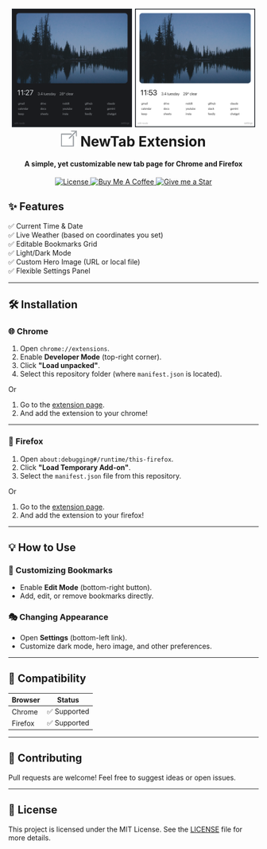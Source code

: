 <h1 align="center">
    <br>
    <img width="48%" src="./public/demo.png" alt="Demo Image"/>
    <img width="48%" src="./public/demo-light.png" alt="Demo Image"/>
    <br>
    <img src="./icons/icon-32.png" alt="Extension Icon"/>
    NewTab Extension
    <br>
</h1>

<h4 align="center">A simple, yet customizable new tab page for Chrome and Firefox</h4>

<p align="center">
<a href="./LICENSE">
    <img src="https://img.shields.io/badge/License-MIT-brightgreen.svg"
    alt="License">
</a>
<a href="https://www.buymeacoffee.com/gabrielzschmitz" target="_blank">
<img src="https://www.buymeacoffee.com/assets/img/custom_images/orange_img.png"
    alt="Buy Me A Coffee" style="height: 20px !important;width: 87px;">
</a>
<a href="https://github.com/gabrielzschmitz/NewTab"><img src="https://img.shields.io/github/stars/gabrielzschmitz/NewTab?style=social"
alt="Give me a Star">
</a>
</p>

## ✨ Features

✅ Current Time & Date  
✅ Live Weather (based on coordinates you set)  
✅ Editable Bookmarks Grid  
✅ Light/Dark Mode  
✅ Custom Hero Image (URL or local file)  
✅ Flexible Settings Panel  

---

## 🛠️ Installation

### 🌐 Chrome

1. Open `chrome://extensions`.
2. Enable **Developer Mode** (top-right corner).
3. Click **"Load unpacked"**.
4. Select this repository folder (where `manifest.json` is located).

Or

1. Go to the [extension page](https://chromewebstore.google.com/detail/nighhjpfiampencdhknmonmgcmfegghj?utm_source=item-share-cb).
2. And add the extension to your chrome!

---

### 🦊 Firefox

1. Open `about:debugging#/runtime/this-firefox`.
2. Click **"Load Temporary Add-on"**.
3. Select the `manifest.json` file from this repository.

Or

1. Go to the [extension page](https://addons.mozilla.org/pt-BR/firefox/addon/new-tab-by-gabrielzschmitz).
2. And add the extension to your firefox!

---

## 💡 How to Use

### 🔖 Customizing Bookmarks
- Enable **Edit Mode** (bottom-right button).
- Add, edit, or remove bookmarks directly.

### 🎭 Changing Appearance
- Open **Settings** (bottom-left link).
- Customize dark mode, hero image, and other preferences.

---

## 🔗 Compatibility

| Browser | Status       |
|---------|--------------|
| Chrome  | ✅ Supported |
| Firefox | ✅ Supported |

---

## 🤝 Contributing

Pull requests are welcome! Feel free to suggest ideas or open issues.

---

## 📑 License

This project is licensed under the MIT License. See the [LICENSE](./LICENSE)
file for more details.
